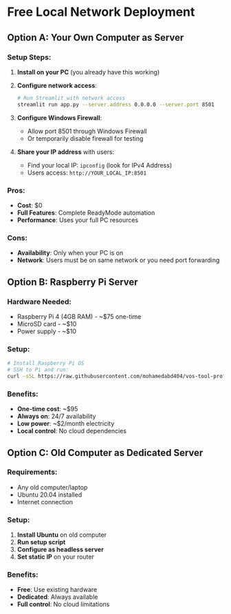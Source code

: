 # Free Local Network Deployment

## Option A: Your Own Computer as Server

### Setup Steps:
1. **Install on your PC** (you already have this working)
2. **Configure network access**:
   ```bash
   # Run Streamlit with network access
   streamlit run app.py --server.address 0.0.0.0 --server.port 8501
   ```
3. **Configure Windows Firewall**:
   - Allow port 8501 through Windows Firewall
   - Or temporarily disable firewall for testing

4. **Share your IP address** with users:
   - Find your local IP: `ipconfig` (look for IPv4 Address)
   - Users access: `http://YOUR_LOCAL_IP:8501`

### Pros:
- **Cost**: $0
- **Full Features**: Complete ReadyMode automation
- **Performance**: Uses your full PC resources

### Cons:
- **Availability**: Only when your PC is on
- **Network**: Users must be on same network or you need port forwarding

## Option B: Raspberry Pi Server

### Hardware Needed:
- Raspberry Pi 4 (4GB RAM) - ~$75 one-time
- MicroSD card - ~$10
- Power supply - ~$10

### Setup:
```bash
# Install Raspberry Pi OS
# SSH to Pi and run:
curl -sSL https://raw.githubusercontent.com/mohamedabd404/vos-tool-professional/main/vps_setup.sh | bash
```

### Benefits:
- **One-time cost**: ~$95
- **Always on**: 24/7 availability
- **Low power**: ~$2/month electricity
- **Local control**: No cloud dependencies

## Option C: Old Computer as Dedicated Server

### Requirements:
- Any old computer/laptop
- Ubuntu 20.04 installed
- Internet connection

### Setup:
1. **Install Ubuntu** on old computer
2. **Run setup script**
3. **Configure as headless server**
4. **Set static IP** on your router

### Benefits:
- **Free**: Use existing hardware
- **Dedicated**: Always available
- **Full control**: No cloud limitations
